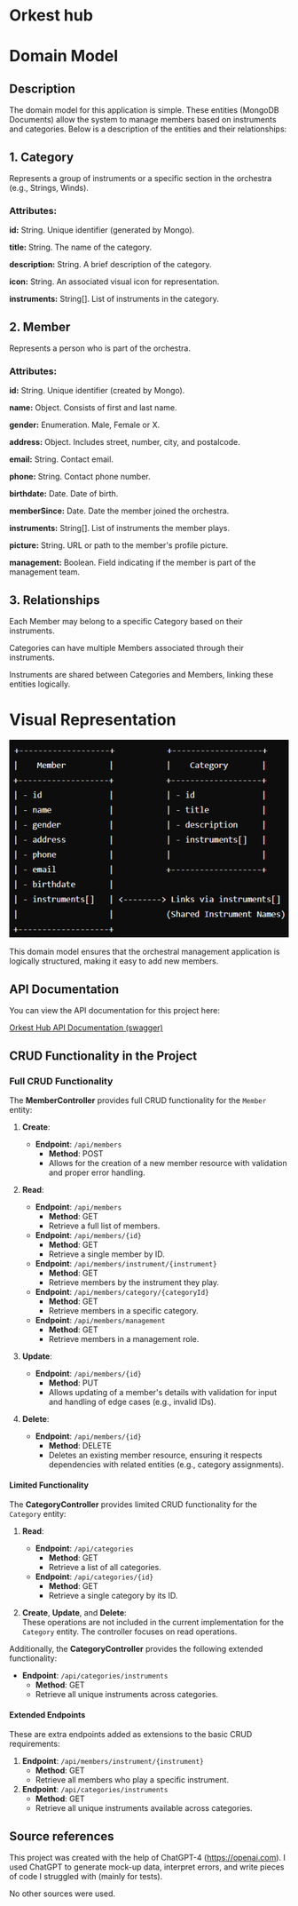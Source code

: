 # Orkest hub
# Domain Model

## Description

The domain model for this application is simple. These entities (MongoDB Documents) allow the system to manage members based on instruments and categories. Below is a description of the entities and their relationships:

## 1. Category

Represents a group of instruments or a specific section in the orchestra (e.g., Strings, Winds).

### Attributes:

**id:** String. Unique identifier (generated by Mongo).

**title:** String. The name of the category.

**description:** String. A brief description of the category.

**icon:** String. An associated visual icon for representation.

**instruments:** String[]. List of instruments in the category.

## 2. Member

Represents a person who is part of the orchestra.

### Attributes:

**id:** String. Unique identifier (created by Mongo).

**name:** Object. Consists of first and last name.

**gender:** Enumeration. Male, Female or X.

**address:** Object. Includes street, number, city, and postalcode.

**email:** String. Contact email.

**phone:** String. Contact phone number.

**birthdate:** Date. Date of birth.

**memberSince:** Date. Date the member joined the orchestra.

**instruments:** String[]. List of instruments the member plays.

**picture:** String. URL or path to the member's profile picture.

**management:** Boolean. Field indicating if the member is part of the management team.

## 3. Relationships

Each Member may belong to a specific Category based on their instruments.

Categories can have multiple Members associated through their instruments.

Instruments are shared between Categories and Members, linking these entities logically.

# Visual Representation

![Domain Model](domain-model.png)

This domain model ensures that the orchestral management application is logically structured, making it easy to add new members.

## API Documentation

You can view the API documentation for this project here:

[Orkest Hub API Documentation (swagger)](https://orkest-hub-9089f910375e.herokuapp.com/swagger-ui/index.html)

## CRUD Functionality in the Project

### Full CRUD Functionality

The **MemberController** provides full CRUD functionality for the `Member` entity:

1. **Create**:
    - **Endpoint**: `/api/members`
        - **Method**: POST
        - Allows for the creation of a new member resource with validation and proper error handling.

2. **Read**:
    - **Endpoint**: `/api/members`
        - **Method**: GET
        - Retrieve a full list of members.
    - **Endpoint**: `/api/members/{id}`
        - **Method**: GET
        - Retrieve a single member by ID.
    - **Endpoint**: `/api/members/instrument/{instrument}`
        - **Method**: GET
        - Retrieve members by the instrument they play.
    - **Endpoint**: `/api/members/category/{categoryId}`
        - **Method**: GET
        - Retrieve members in a specific category.
    - **Endpoint**: `/api/members/management`
        - **Method**: GET
        - Retrieve members in a management role.

3. **Update**:
    - **Endpoint**: `/api/members/{id}`
        - **Method**: PUT
        - Allows updating of a member's details with validation for input and handling of edge cases (e.g., invalid IDs).

4. **Delete**:
    - **Endpoint**: `/api/members/{id}`
        - **Method**: DELETE
        - Deletes an existing member resource, ensuring it respects dependencies with related entities (e.g., category assignments).

#### Limited Functionality

The **CategoryController** provides limited CRUD functionality for the `Category` entity:

1. **Read**:
    - **Endpoint**: `/api/categories`
        - **Method**: GET
        - Retrieve a list of all categories.
    - **Endpoint**: `/api/categories/{id}`
        - **Method**: GET
        - Retrieve a single category by its ID.

2. **Create**, **Update**, and **Delete**:  
   These operations are not included in the current implementation for the `Category` entity. The controller focuses on read operations.

Additionally, the **CategoryController** provides the following extended functionality:
- **Endpoint**: `/api/categories/instruments`
    - **Method**: GET
    - Retrieve all unique instruments across categories.

#### Extended Endpoints

These are extra endpoints added as extensions to the basic CRUD requirements:

1. **Endpoint**: `/api/members/instrument/{instrument}`
    - **Method**: GET
    - Retrieve all members who play a specific instrument.
2. **Endpoint**: `/api/categories/instruments`
    - **Method**: GET
    - Retrieve all unique instruments available across categories.

## Source references

This project was created with the help of ChatGPT-4 (https://openai.com).
I used ChatGPT to generate mock-up data, interpret errors, and write pieces of code I struggled with (mainly for tests).

No other sources were used.
